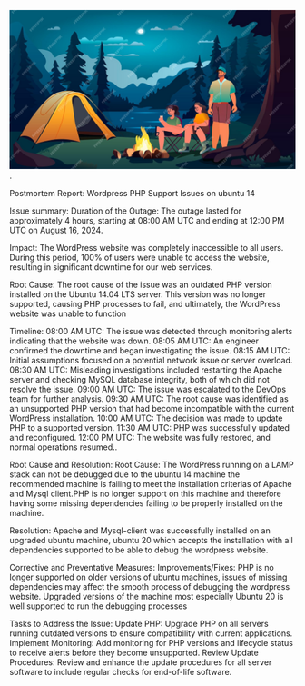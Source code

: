 ![Example Image](images/post.png).

Postmortem Report: Wordpress PHP Support Issues on ubuntu 14


Issue  summary:
Duration of the Outage: The outage lasted for approximately 4 hours, starting at 08:00 AM UTC and ending at 12:00 PM UTC on August 16, 2024.

Impact: The WordPress website was completely inaccessible to all users. During this period, 100% of users were unable to access the website, resulting in significant downtime for our web services.

Root Cause: The root cause of the issue was an outdated PHP version installed on the Ubuntu 14.04 LTS server. This version was no longer supported, causing PHP processes to fail, and ultimately, the WordPress website was unable to function

Timeline:
08:00 AM UTC: The issue was detected through monitoring alerts indicating that the website was down.
08:05 AM UTC: An engineer confirmed the downtime and began investigating the issue.
08:15 AM UTC: Initial assumptions focused on a potential network issue or server overload.
08:30 AM UTC: Misleading investigations included restarting the Apache server and checking MySQL database integrity, both of which did not resolve the issue.
09:00 AM UTC: The issue was escalated to the DevOps team for further analysis.
09:30 AM UTC: The root cause was identified as an unsupported PHP version that had become incompatible with the current WordPress installation.
10:00 AM UTC: The decision was made to update PHP to a supported version.
11:30 AM UTC: PHP was successfully updated and reconfigured.
12:00 PM UTC: The website was fully restored, and normal operations resumed..

Root Cause and Resolution:
 Root Cause: The WordPress running on a LAMP stack can not be debugged due to the ubuntu 14 machine the recommended machine is  failing to meet the installation criterias of Apache and Mysql client.PHP is no longer support on this machine and therefore having some missing dependencies failing to be properly installed on the machine.

Resolution: Apache and Mysql-client was successfully installed on an upgraded ubuntu machine, ubuntu 20 which accepts the installation with all dependencies supported to be able to debug the wordpress website.

Corrective and Preventative Measures:
 Improvements/Fixes: PHP is no longer supported on older versions of ubuntu machines, issues of missing dependencies  may affect the smooth process of debugging the wordpress website. Upgraded versions of the machine most especially Ubuntu 20 is well supported to run the debugging processes

Tasks to Address the Issue:
Update PHP: Upgrade PHP on all servers running outdated versions to ensure compatibility with current applications.
Implement Monitoring: Add monitoring for PHP versions and lifecycle status to receive alerts before they become unsupported.
Review Update Procedures: Review and enhance the update procedures for all server software to include regular checks for end-of-life software.
